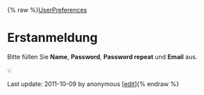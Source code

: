 {% raw %}[UserPreferences](https://blog.inductorsoftware.com/docsproto/missing/UserPreferences)

# Erstanmeldung

Bitte füllen Sie **Name**, **Password**, **Password repeat** und
**Email** aus.

:bulb:

Last update: 2011-10-09 by anonymous [[edit](https://github.com/delph-in/docs/wiki/BenutzerEinstellungen/_edit)]{% endraw %}